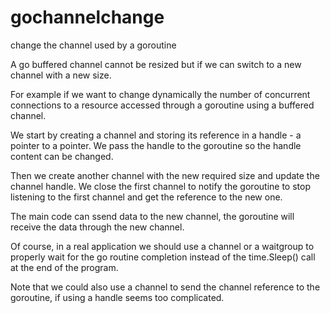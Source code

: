 # gochannelchange
change the channel used by a goroutine

A go buffered channel cannot be resized but if we can switch to a new channel with a new size.

For example if we want to change dynamically the number of concurrent connections to a resource accessed through a goroutine using a buffered channel.

We start by creating a channel and storing its reference in a handle - a pointer to a pointer.
We pass the handle to the goroutine so the handle content can be changed.

Then we create another channel with the new required size and update the channel handle. We close the first channel to notify the goroutine to stop listening to the first channel and get the reference to the new one.

The main code can ssend data to the new channel, the goroutine will receive the data through the new channel.

Of course, in a real application we should use a channel or a waitgroup to properly wait for the go routine completion instead of the time.Sleep() call at the end of the program.

Note that we could also use a channel to send the channel reference to the goroutine, if using a handle seems too complicated.

